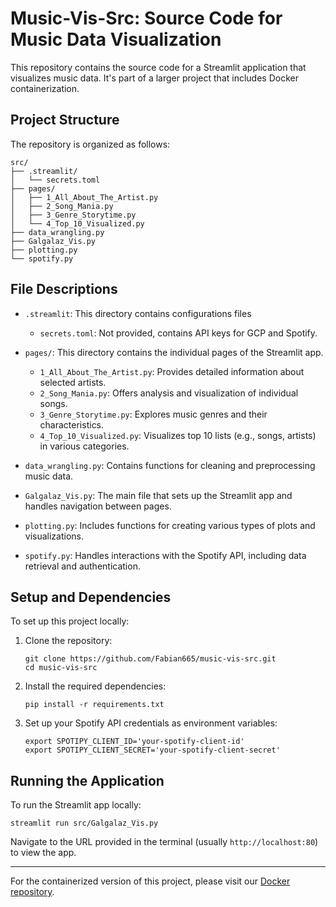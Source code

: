 # Music-Vis-Src: Source Code for Music Data Visualization

This repository contains the source code for a Streamlit application that visualizes music data. It's part of a larger project that includes Docker containerization.

## Project Structure

The repository is organized as follows:

```
src/
├── .streamlit/
│   └── secrets.toml
├── pages/
│   ├── 1_All_About_The_Artist.py
│   ├── 2_Song_Mania.py
│   ├── 3_Genre_Storytime.py
│   └── 4_Top_10_Visualized.py
├── data_wrangling.py
├── Galgalaz_Vis.py
├── plotting.py
└── spotify.py
```

## File Descriptions

- `.streamlit`: This directory contains configurations files
  - `secrets.toml`: Not provided, contains API keys for GCP and Spotify.

- `pages/`: This directory contains the individual pages of the Streamlit app.
  - `1_All_About_The_Artist.py`: Provides detailed information about selected artists.
  - `2_Song_Mania.py`: Offers analysis and visualization of individual songs.
  - `3_Genre_Storytime.py`: Explores music genres and their characteristics.
  - `4_Top_10_Visualized.py`: Visualizes top 10 lists (e.g., songs, artists) in various categories.

- `data_wrangling.py`: Contains functions for cleaning and preprocessing music data.
- `Galgalaz_Vis.py`: The main file that sets up the Streamlit app and handles navigation between pages.
- `plotting.py`: Includes functions for creating various types of plots and visualizations.
- `spotify.py`: Handles interactions with the Spotify API, including data retrieval and authentication.

## Setup and Dependencies

To set up this project locally:

1. Clone the repository:
   ```
   git clone https://github.com/Fabian665/music-vis-src.git
   cd music-vis-src
   ```

2. Install the required dependencies:
   ```
   pip install -r requirements.txt
   ```

3. Set up your Spotify API credentials as environment variables:
   ```
   export SPOTIPY_CLIENT_ID='your-spotify-client-id'
   export SPOTIPY_CLIENT_SECRET='your-spotify-client-secret'
   ```

## Running the Application

To run the Streamlit app locally:

```
streamlit run src/Galgalaz_Vis.py
```

Navigate to the URL provided in the terminal (usually `http://localhost:80`) to view the app.

---

For the containerized version of this project, please visit our [Docker repository](https://github.com/Fabian665/music-vis).